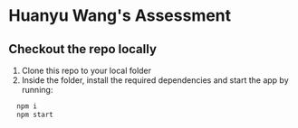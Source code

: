 # Huanyu Wang's Assessment

## Checkout the repo locally

1. Clone this repo to your local folder
2. Inside the folder, install the required dependencies and start the app by running:

```bash
  npm i
  npm start
```
